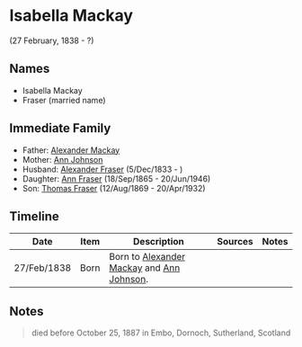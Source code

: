 ﻿---
layout: person
subject_key: i41556256
permalink: /people/i41556256
---

# Isabella Mackay
(27 February, 1838 - ?)

## Names

* Isabella Mackay
* Fraser (married name)

## Immediate Family

* Father: [Alexander Mackay](./@60647890@-alexander-mackay-b-d.md)
* Mother: [Ann Johnson](./@85807260@-ann-johnson-b-d.md)
* Husband: [Alexander Fraser](./@97086424@-alexander-fraser-b1833-12-5-d.md) (5/Dec/1833 - )
* Daughter: [Ann Fraser](./@70425788@-ann-fraser-b1865-9-18-d1946-6-20.md) (18/Sep/1865 - 20/Jun/1946)
* Son: [Thomas Fraser](./@69725432@-thomas-fraser-b1869-8-12-d1932-4-20.md) (12/Aug/1869 - 20/Apr/1932)

## Timeline

Date | Item | Description | Sources | Notes
---|---|---|---|---
27/Feb/1838 | Born | Born to [Alexander Mackay](./@60647890@-alexander-mackay-b-d.md) and [Ann Johnson](./@85807260@-ann-johnson-b-d.md). |  | 

## Notes

> died before October 25, 1887 in Embo, Dornoch, Sutherland, Scotland
>


